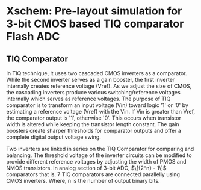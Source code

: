 # Xschem: Pre-layout simulation for 3-bit CMOS based TIQ comparator Flash ADC
## TIQ Comparator
In TIQ technique, it uses two cascaded CMOS inverters as a comparator. While the second inverter serves as a gain booster, the first inverter internally creates reference voltage (Vref). As we adjust the size of CMOS, the cascading inverters produce various switching/reference voltages internally which serves as reference voltages. The purpose of TIQ comparator is to transform an input voltage (Vin) toward logic '1' or '0' by estimating a reference voltage (Vref) with the Vin. If Vin is greater than Vref, the comparator output is '1', otherwise '0'. This occurs when transistor width is altered while keeping the transistor length constant. The gain boosters create sharper thresholds for comparator outputs and offer a complete digital output voltage swing.

Two inverters are linked in series on the TIQ Comparator for comparing and balancing. The threshold voltage of the inverter circuits can be modified to provide different reference voltages by adjusting the width of PMOS and NMOS transistors. In analog section of 3-bit ADC, $\[{2^n} - 1\]$ comparators that is, 7 TIQ comparators are connected parallelly using CMOS inverters. Where, n is the number of output binary bits.
